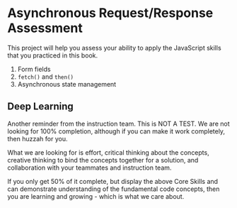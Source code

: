 # Asynchronous Request/Response Assessment

This project will help you assess your ability to apply the JavaScript skills that you practiced in this book.

1. Form fields
2. `fetch()` and `then()`
3. Asynchronous state management



## Deep Learning

Another reminder from the instruction team. This is NOT A TEST. We are not looking for 100% completion, although if you can make it work completely, then huzzah for you.

What we are looking for is effort, critical thinking about the concepts, creative thinking to bind the concepts together for a solution, and collaboration with your teammates and instruction team.

If you only get 50% of it complete, but display the above Core Skills and can demonstrate understanding of the fundamental code concepts, then you are learning and growing - which is what we care about.
